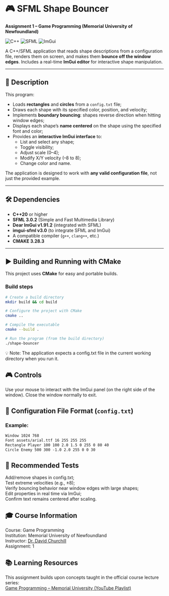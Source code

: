 # 🎮 SFML Shape Bouncer  
**Assignment 1 – Game Programming (Memorial University of Newfoundland)**  

![C++](https://img.shields.io/badge/C%2B%2B-00599C?style=flat&logo=c%2B%2B&logoColor=white) ![SFML](https://img.shields.io/badge/SFML-FF6600?style=flat&logo=sfml&logoColor=white) ![ImGui](https://img.shields.io/badge/ImGui-3796EF?style=flat&logo=github&logoColor=white)

A C++/SFML application that reads shape descriptions from a configuration file, renders them on screen, and makes them **bounce off the window edges**. Includes a real-time **ImGui editor** for interactive shape manipulation.

---

## 📌 Description

This program:
- Loads **rectangles** and **circles** from a `config.txt` file;
- Draws each shape with its specified color, position, and velocity;
- Implements **boundary bouncing**: shapes reverse direction when hitting window edges;
- Displays each shape’s **name centered** on the shape using the specified font and color;
- Provides an **interactive ImGui interface** to:
  - List and select any shape;
  - Toggle visibility;
  - Adjust scale (0–4);
  - Modify X/Y velocity (–8 to 8);
  - Change color and name.

The application is designed to work with **any valid configuration file**, not just the provided example.

---

## 🛠️ Dependencies

- **C++20** or higher
- **SFML 3.0.2** (Simple and Fast Multimedia Library)
- **Dear ImGui v1.91.2** (integrated with SFML)
- **imgui-sfml v3.0** (to integrate SFML and ImGui)
- A compatible compiler (`g++`, `clang++`, etc.)
- **CMAKE 3.28.3**

---

## ▶️ Building and Running with CMake

This project uses **CMake** for easy and portable builds.

### Build steps

```bash
# Create a build directory
mkdir build && cd build

# Configure the project with CMake
cmake ..

# Compile the executable
cmake --build .

# Run the program (from the build directory)
./shape-bouncer
```

💡 Note: The application expects a config.txt file in the current working directory when you run it.  

## 🎮 Controls
Use your mouse to interact with the ImGui panel (on the right side of the window).
Close the window normally to exit.

## 📄 Configuration File Format (`config.txt`)

### Example:

```txt
Window 1024 768
Font assets/arial.ttf 16 255 255 255
Rectangle Player 100 100 2.0 1.5 0 255 0 80 40
Circle Enemy 500 300 -1.0 2.0 255 0 0 30
```

## 🧪 Recommended Tests
Add/remove shapes in config.txt;  
Test extreme velocities (e.g., ±8);  
Verify bouncing behavior near window edges with large shapes;  
Edit properties in real time via ImGui;  
Confirm text remains centered after scaling.  

## 🎓 Course Information
Course: Game Programming  
Institution: Memorial University of Newfoundland  
Instructor: [Dr. David Churchill](https://www.cs.mun.ca/~dchurchill/)  
Assignment: 1  

## 📚 Learning Resources
This assignment builds upon concepts taught in the official course lecture series:  
[Game Programming – Memorial University (YouTube Playlist)](https://www.youtube.com/watch?v=Eoq12SNaWI8&list=PL_xRyXins84_Sq7yZkxGP_MgYAH-Zo8Uu&index=1)
